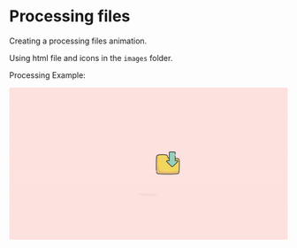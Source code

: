 # Processing files

Creating a processing files animation.

Using html file and icons in the `images` folder.

Processing Example:

![example](./processing-example.gif)
